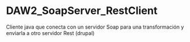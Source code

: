 # DAW2_SoapServer_RestClient
Cliente java que conecta con un servidor Soap para una transformación y enviarla a otro servidor Rest (drupal)
